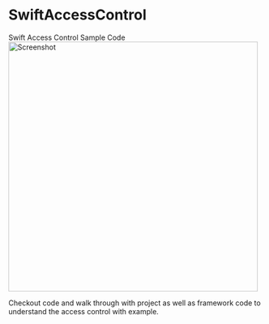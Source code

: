 # SwiftAccessControl
Swift Access Control Sample Code
<img width="492" alt="Screenshot" src="https://user-images.githubusercontent.com/4987370/183243294-caab1558-64a9-4df1-ad4d-92e4753a4c5d.png">


Checkout code and walk through with project as well as framework code to understand the access control with example.

